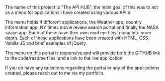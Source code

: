 The name of this project is "The API HUB", the main goal of this was to act as a menu for applications I have created using various API's.

The menu holds 4 different applications, the Weather app, country information app, NY times movie review search portal and finally the NASA space app. Each of these have their own read me files, going into more depth. Each of these applications have been created with HTML, CSS, Vanilla JS and brief examples of jQuery.

The menu on this portal is responsive and will provide both the GITHUB link to the code/readme files, and a link to the live application.

If you do have any questions regarding the portal or any of the applications created, please reach out to me via my portfolio.
